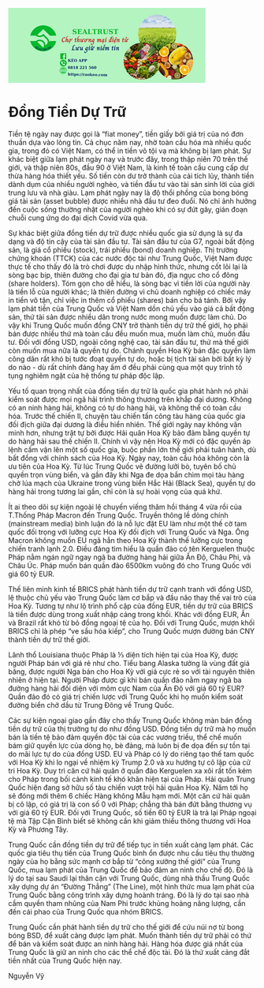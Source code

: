 ![Keo App](../img/keo.png)
# Đồng Tiền Dự Trữ

Tiền tệ ngày nay được gọi là “fiat money”, tiền giấy bởi giá trị của nó đơn thuần dựa vào lòng tin. Cả chục năm nay, nhờ toàn cầu hóa mà nhiều quốc gia, trong đó có Việt Nam, có thể in tiền vô tội vạ mà không bị lạm phát. Sự khác biệt giữa lạm phát ngày nay và trước đây, trong thập niên 70 trên thế giới, và thập niên 80s, đầu 90 ở Việt Nam, là kinh tế toàn cầu cung cấp dư thừa hàng hóa thiết yếu. Số tiền còn dư trở thành của cải tích lũy, thành tiền dành dụm của nhiều người nghèo, và tiền đầu tư vào tài sản sinh lời của giới trung lưu và nhà giàu. Lạm phát ngày nay là độ thổi phồng của bong bóng giá tài sản (asset bubble) được nhiều nhà đầu tư đeo đuổi. Nó chỉ ảnh hưởng đến cuộc sống thường nhật của người nghèo khi có sự đứt gãy, gián đoạn chuỗi cung ứng do đại dịch Covid vừa qua.

Sự khác biệt giữa đồng tiền dự trữ được nhiều quốc gia sử dụng là sự đa dạng và độ tin cậy của tài sản đầu tư. Tài sản đầu tư của G7, ngoài bất động sản, là giá cổ phiếu (stock), trái phiếu (bond) doanh nghiệp. Thị trường chứng khoán (TTCK) của các nước độc tài như Trung Quốc, Việt Nam được thực tế cho thấy đó là trò chơi được du nhập hình thức, nhưng cốt lõi lại là sòng bạc bịp, thiên đường cho đại gia tư bản đỏ, địa ngục cho cổ đông (share holders). Tóm gọn cho dễ hiểu, là sòng bạc vì tiền lời của người này là tiền lỗ của người khác; là thiên đường vì chủ doanh nghiệp có chiếc máy in tiền vô tận, chỉ việc in thêm cổ phiếu (shares) bán cho bá tánh. Bởi vậy lạm phát tiền của Trung Quốc và Việt Nam dồn chủ yếu vào giá cả bất động sản, thứ tài sản được nhiều dân trong nước mong muốn được làm chủ. Do vậy khi Trung Quốc muốn đồng CNY trở thành tiền dự trữ thế giới, họ phải bán được nhiều thứ mà toàn cầu đều muốn mua, muốn làm chủ, muốn đầu tư. Đối với đồng USD, ngoài công nghệ cao, tài sản đầu tư, thứ mà thế giới còn muốn mua nữa là quyền tự do. Chánh quyền Hoa Kỳ bán đặc quyền làm công dân rất khó bị tước đoạt quyền tự do, hoặc bị tịch tài sản bởi bất kỳ lý do nào - dù rất chính đáng hay ấm ớ đều phải cùng qua một quy trình tố tụng nghiêm ngặt của hệ thống tư pháp độc lập.

Yếu tố quan trọng nhất của đồng tiền dự trữ là quốc gia phát hành nó phải kiểm soát được mọi ngã hải trình thông thương trên khắp đại dương. Không có an ninh hàng hải, không có tự do hàng hải, và không thể có toàn cầu hóa. Trước thế chiến II, chuyện tàu chiến tấn công tàu hàng của quốc gia đối địch giữa đại dương là điều hiển nhiên. Thế giới ngày nay không văn minh hơn, nhưng trật tự bởi được Hải quân Hoa Kỳ bảo đảm bằng quyền tự do hàng hải sau thế chiến II. Chính vì vậy nên Hoa Kỳ mới có đặc quyền áp lệnh cấm vận lên một số quốc gia, buộc phần lớn thế giới phải tuân hành, dù bất đồng với chính sách của Hoa Kỳ. Ngày nay, toàn cầu hóa không còn là ưu tiên của Hoa Kỳ. Từ lúc Trung Quốc vẽ đường lưỡi bò, tuyên bố chủ quyền trọn vùng biển, và gần đây khi Nga đe dọa bắn chìm mọi tàu hàng chở lúa mạch của Ukraine trong vùng biển Hắc Hải (Black Sea), quyền tự do hàng hải trong tương lai gần, chỉ còn là sự hoài vọng của quá khứ.

Ít ai theo dõi sự kiện ngoài lệ chuyến viếng thăm hồi tháng 4 vừa rồi của T.Thống Pháp Macron đến Trung Quốc. Truyền thông lề dòng chính (mainstream media) bình luận đó là nỗ lực đặt EU làm như một thế cờ tam quốc đối trọng với lưỡng cực Hoa Kỳ đối địch với Trung Quốc và Nga. Ông Macron không muốn EU ngã hẳn theo Hoa Kỳ thành thế lưỡng cực trong chiến tranh lạnh 2.0. Điều đáng tìm hiểu là quần đảo có tên Kerguelen thuộc Pháp nằm ngán ngữ ngay ngã ba đường hàng hải giữa Ấn Độ, Châu Phi, và Châu Úc. Pháp muốn bán quần đảo 6500km vuông đó cho Trung Quốc với giá 60 tỷ EUR.

Thế liên minh kinh tế BRICS phát hành tiền dự trữ cạnh tranh với đồng USD, lệ thuộc chủ yếu vào Trung Quốc làm cơ bắp và đầu não thay thế vai trò của Hoa Kỳ. Tương tự như lộ trình phổ cập của đồng EUR, tiền dự trữ của BRICS là tiền được dùng trong xuất nhập cảng trong khối. Khác với đồng EUR, Ấn và Brazil rất khó từ bỏ đồng ngoại tệ của họ. Đối với Trung Quốc, mượn khối BRICS chỉ là phép “ve sầu hóa kiếp”, cho Trung Quốc mượn đường bán CNY thành tiền dự trữ thế giới.

Lãnh thổ Louisiana thuộc Pháp là ⅓ diện tích hiện tại của Hoa Kỳ, được người Pháp bán với giá rẻ như cho. Tiểu bang Alaska tưởng là vùng đất giá băng, được người Nga bán cho Hoa Kỳ với giá cực rẻ so với tài nguyên thiên nhiên ở hiện tại. Người Pháp được gì khi bán quần đảo nằm ngay ngã ba đường hàng hải đối diện với mõm cực Nam của Ấn Độ với giá 60 tỷ EUR? Quần đảo đó có giá trị chiến lược với Trung Quốc khi họ muốn kiểm soát đường biển chở dầu từ Trung Đông về Trung Quốc.

Các sự kiện ngoại giao gần đây cho thấy Trung Quốc không màn bán đồng tiền dự trữ của thị trường tự do như đồng USD. Đồng tiền dự trữ mà họ muốn bán là tiền tệ bảo đảm quyền độc tài của các vương triều, thể chế muốn bám giữ quyền lực của dòng họ, bè đảng, mà luôn bị đe dọa đến sự tồn tại do mãi lực tự do của đồng USD. EU và Pháp có lý do riêng tạo thế tam quốc với Hoa Kỳ khi lo ngại về nhiệm kỳ Trump 2.0 và xu hướng tự cô lập của cử tri Hoa Kỳ. Duy trì căn cứ hải quân ở quần đảo Kerguelen xa xôi rất tốn kém cho Pháp trong bối cảnh kinh tế khó khăn hiện tại của Pháp. Hải quân Trung Quốc hiện đang sở hữu số tàu chiến vượt trội hải quân Hoa Kỳ. Năm tới họ sẽ đóng mới thêm 6 chiếc Hàng không Mẫu hạm mới. Một căn cứ hải quân bị cô lập, có giá trị là con số 0 với Pháp; chẳng thà bán đứt bằng thương vụ với giá 60 tỷ EUR. Đối với Trung Quốc, số tiền 60 tỷ EUR là trả lại Pháp ngoại tệ mà Tập Cận Bình biết sẽ không cần khi giảm thiểu thông thương với Hoa Kỳ và Phương Tây.

Trung Quốc cần đồng tiền dự trữ để tiếp tục in tiền xuất cảng lạm phát. Các quốc gia tiêu thụ tiền của Trung Quốc bình ổn được nhu cầu tiêu thụ thường ngày của họ bằng sức mạnh cơ bắp từ “công xưởng thế giới” của Trung Quốc, mua lạm phát của Trung Quốc để bảo đảm an ninh cho chế độ. Đó là lý do tại sau Saudi lại thân cận với Trung Quốc, dùng nhà thầu Trung Quốc xây dựng dự án “Đường Thẳng” (The Line), một hình thức mua lạm phát của Trung Quốc bằng công trình xây dựng hoành tráng. Đó là lý do tại sao nhà cầm quyền tham nhũng của Nam Phi trước khủng hoảng năng lượng, cần đến cái phao của Trung Quốc qua nhóm BRICS.

Trung Quốc cần phát hành tiền dự trữ cho thế giới để cứu núi nợ từ bong bóng BSD, để xuất cảng được lạm phát. Muốn thành tiền dự trữ phải có thứ để bán và kiểm soát được an ninh hàng hải. Hàng hóa được giá nhất của Trung Quốc là giữ an ninh cho các thể chế độc tài. Đó là thứ xuất cảng đắt tiền nhất của Trung Quốc hiện nay.

Nguyễn Vỹ
